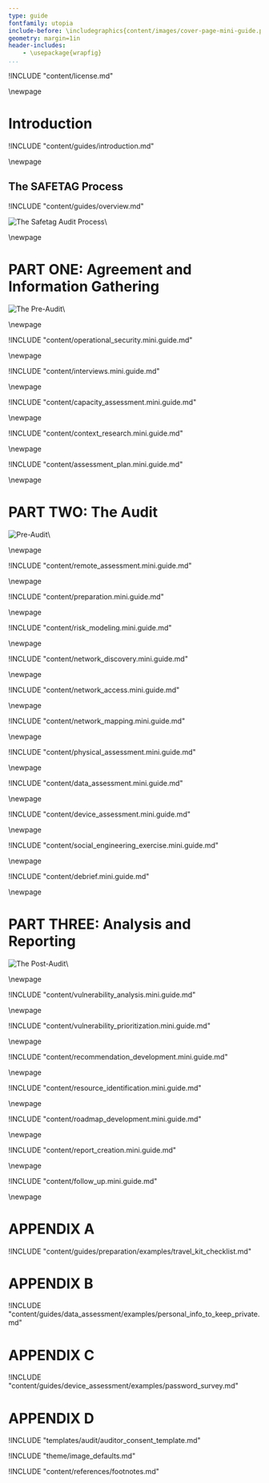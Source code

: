 ```yaml
---
type: guide
fontfamily: utopia
include-before: \includegraphics{content/images/cover-page-mini-guide.png}
geometry: margin=1in
header-includes:
	- \usepackage{wrapfig}
...
```


<!-- License -->

!INCLUDE "content/license.md"

\newpage

<!-- Introduction -->

# Introduction

!INCLUDE "content/guides/introduction.md"

\newpage

<!-- Overview -->

## The SAFETAG Process

!INCLUDE "content/guides/overview.md"

![The Safetag Audit Process](content/images/expertiese_vertical.png)\

\newpage

# PART ONE: Agreement and Information Gathering

![The Pre-Audit](content/images/pre_audit_expertiese.png)\

\newpage
<!-- Operational Security -->

!INCLUDE "content/operational_security.mini.guide.md"

\newpage
<!-- Interviews -->

!INCLUDE "content/interviews.mini.guide.md"

\newpage
<!-- Capacity Assessment -->

!INCLUDE "content/capacity_assessment.mini.guide.md"

\newpage
<!-- Contextual Research -->

!INCLUDE "content/context_research.mini.guide.md"

\newpage
<!-- Assessment Plan Development -->

!INCLUDE "content/assessment_plan.mini.guide.md"

\newpage

# PART TWO: The Audit

![Pre-Audit](content/images/audit_expertiese.png)\

\newpage
<!-- Remote Assessment -->

!INCLUDE "content/remote_assessment.mini.guide.md"

\newpage
<!-- Audit Preparation -->

!INCLUDE "content/preparation.mini.guide.md"

\newpage
<!-- Risk Modeling -->

!INCLUDE "content/risk_modeling.mini.guide.md"

\newpage
<!-- Network Discovery -->

!INCLUDE "content/network_discovery.mini.guide.md"

\newpage
<!-- Network Access -->

!INCLUDE "content/network_access.mini.guide.md"

\newpage
<!-- Network Mapping -->

!INCLUDE "content/network_mapping.mini.guide.md"

\newpage
<!-- Physical Assessment -->

!INCLUDE "content/physical_assessment.mini.guide.md"

\newpage
<!-- Data Assessment -->

!INCLUDE "content/data_assessment.mini.guide.md"

\newpage
<!-- Device Assessment -->

!INCLUDE "content/device_assessment.mini.guide.md"

\newpage
<!-- Social Engineering Exercise -->

!INCLUDE "content/social_engineering_exercise.mini.guide.md"

\newpage
<!-- Debrief -->

!INCLUDE "content/debrief.mini.guide.md"

\newpage

# PART THREE: Analysis and Reporting

![The Post-Audit](content/images/post_audit_expertiese.png)\

\newpage
<!-- Vulnerability Analysis -->

!INCLUDE "content/vulnerability_analysis.mini.guide.md"

\newpage
<!-- Vulnerability Prioritization -->

!INCLUDE "content/vulnerability_prioritization.mini.guide.md"

\newpage
<!-- Recommendation Development -->

!INCLUDE "content/recommendation_development.mini.guide.md"

\newpage
<!-- Resource Identification -->

!INCLUDE "content/resource_identification.mini.guide.md"

\newpage
<!-- Roadmap Development -->

!INCLUDE "content/roadmap_development.mini.guide.md"

\newpage
<!-- Report Creation -->

!INCLUDE "content/report_creation.mini.guide.md"

\newpage
<!-- Follow Up -->

!INCLUDE "content/follow_up.mini.guide.md"

\newpage
<!-- APPENDIX A - Auditor travel Kit Checklist-->

# APPENDIX A

!INCLUDE "content/guides/preparation/examples/travel_kit_checklist.md"

# APPENDIX B

!INCLUDE "content/guides/data_assessment/examples/personal_info_to_keep_private.md"

# APPENDIX C

!INCLUDE "content/guides/device_assessment/examples/password_survey.md"

# APPENDIX D

!INCLUDE "templates/audit/auditor_consent_template.md"

<!-- Load Default Images -->
!INCLUDE "theme/image_defaults.md"

<!-- Load Footnotes -->
!INCLUDE "content/references/footnotes.md"


